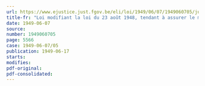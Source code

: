 ```yaml
---
url: https://www.ejustice.just.fgov.be/eli/loi/1949/06/07/1949060705/justel
title-fr: "Loi modifiant la loi du 23 août 1948, tendant à assurer le maintien et le développement de la marine marchande, de la pêche maritime et de la construction maritime et instituant, à ces fins, un Fonds de l'armement et des constructions maritimes"
date: 1949-06-07
source:
number: 1949060705
page: 5566
case: 1949-06-07/05
publication: 1949-06-17
starts:
modifies:
pdf-original:
pdf-consolidated:
---
```


